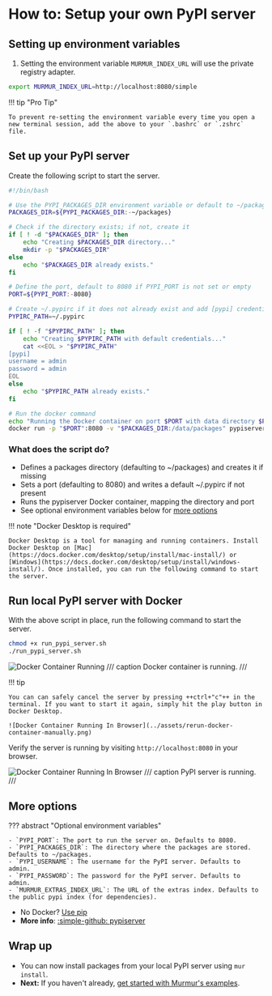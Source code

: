 # How to: Setup your own PyPI server

## Setting up environment variables

1. Setting the environment variable `MURMUR_INDEX_URL` will use the private registry adapter.

```bash
export MURMUR_INDEX_URL=http://localhost:8080/simple
```

!!! tip "Pro Tip"

    To prevent re-setting the environment variable every time you open a new terminal session, add the above to your `.bashrc` or `.zshrc` file.

## Set up your PyPI server

Create the following script to start the server.

```bash title="run_pypi_server.sh"
#!/bin/bash

# Use the PYPI_PACKAGES_DIR environment variable or default to ~/packages
PACKAGES_DIR=${PYPI_PACKAGES_DIR:-~/packages}

# Check if the directory exists; if not, create it
if [ ! -d "$PACKAGES_DIR" ]; then
    echo "Creating $PACKAGES_DIR directory..."
    mkdir -p "$PACKAGES_DIR"
else
    echo "$PACKAGES_DIR already exists."
fi

# Define the port, default to 8080 if PYPI_PORT is not set or empty
PORT=${PYPI_PORT:-8080}

# Create ~/.pypirc if it does not already exist and add [pypi] credentials
PYPIRC_PATH=~/.pypirc

if [ ! -f "$PYPIRC_PATH" ]; then
    echo "Creating $PYPIRC_PATH with default credentials..."
    cat <<EOL > "$PYPIRC_PATH"
[pypi]
username = admin
password = admin
EOL
else
    echo "$PYPIRC_PATH already exists."
fi

# Run the docker command
echo "Running the Docker container on port $PORT with data directory $PACKAGES_DIR..."
docker run -p "$PORT":8080 -v "$PACKAGES_DIR:/data/packages" pypiserver/pypiserver:latest run -a . -P .
```

### What does the script do?

- Defines a packages directory (defaulting to ~/packages) and creates it if missing
- Sets a port (defaulting to 8080) and writes a default ~/.pypirc if not present
- Runs the pypiserver Docker container, mapping the directory and port
- See optional environment variables below for [more options](./#more-options)

!!! note "Docker Desktop is required"

    Docker Desktop is a tool for managing and running containers. Install Docker Desktop on [Mac](https://docs.docker.com/desktop/setup/install/mac-install/) or [Windows](https://docs.docker.com/desktop/setup/install/windows-install/). Once installed, you can run the following command to start the server.

## Run local PyPI server with Docker

With the above script in place, run the following command to start the server.

```bash
chmod +x run_pypi_server.sh
./run_pypi_server.sh
```

![Docker Container Running](../assets/docker-running-pypi-server.png)
/// caption
Docker container is running.
///

!!! tip

    You can can safely cancel the server by pressing ++ctrl+"c"++ in the terminal. If you want to start it again, simply hit the play button in Docker Desktop. 

    ![Docker Container Running In Browser](../assets/rerun-docker-container-manually.png)


Verify the server is running by visiting `http://localhost:8080` in your browser.

![Docker Container Running In Browser](../assets/pypiserver-running-in-browser-confirmation.png)
/// caption
PyPI server is running.
///

## More options

??? abstract "Optional environment variables"

    - `PYPI_PORT`: The port to run the server on. Defaults to 8080.
    - `PYPI_PACKAGES_DIR`: The directory where the packages are stored. Defaults to ~/packages.
    - `PYPI_USERNAME`: The username for the PyPI server. Defaults to admin.
    - `PYPI_PASSWORD`: The password for the PyPI server. Defaults to admin.
    - `MURMUR_EXTRAS_INDEX_URL`: The URL of the extras index. Defaults to the public pypi index (for dependencies).

- No Docker? [Use pip](https://github.com/pypiserver/pypiserver?tab=readme-ov-file#quickstart-installation-and-usage)
- **More info**: [:simple-github: pypiserver](https://github.com/pypiserver/pypiserver)

## Wrap up

- You can now install packages from your local PyPI server using `mur install`.
- **Next:** If you haven't already, [get started with Murmur's examples](../tutorial/getting-started-with-examples.md).
